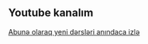 ## Youtube kanalım
<a href="https://youtube.com/@pyterminator">Abunə olaraq yeni dərsləri anındaca izlə</a>